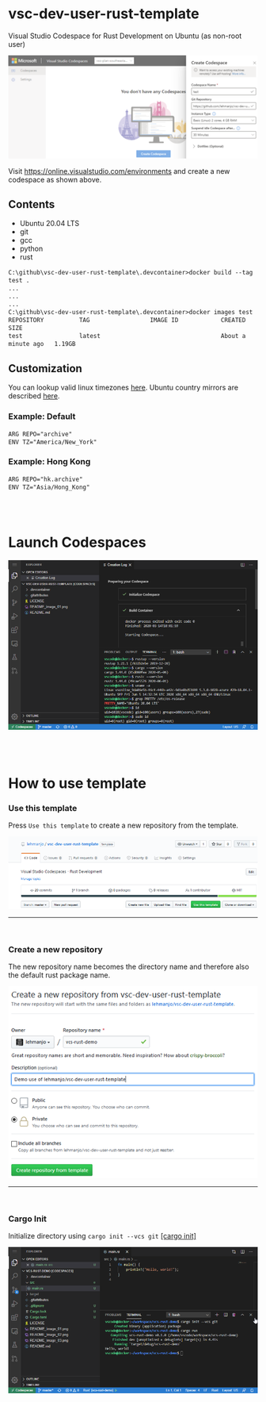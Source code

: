 # vsc-dev-user-rust-template 
Visual Studio Codespace for Rust Development on Ubuntu (as non-root user)

![Create Codespace](/README_image_01.png)

Visit https://online.visualstudio.com/environments and create a new codespace as shown above.

## Contents
* Ubuntu 20.04 LTS
* git
* gcc
* python
* rust 

```
C:\github\vsc-dev-user-rust-template\.devcontainer>docker build --tag test .
...
...
...
C:\github\vsc-dev-user-rust-template\.devcontainer>docker images test
REPOSITORY          TAG                 IMAGE ID            CREATED              SIZE
test                latest                                  About a minute ago   1.19GB
```

## Customization

You can lookup valid linux timezones [here](https://en.wikipedia.org/wiki/List_of_tz_database_time_zones).  Ubuntu country mirrors are described [here](https://wiki.ubuntu.com/Mirrors#Country_mirror_requirements).

### Example: Default
```
ARG REPO="archive"
ENV TZ="America/New_York"
```

### Example: Hong Kong
```
ARG REPO="hk.archive"
ENV TZ="Asia/Hong_Kong"
```

<br />
<br />

# Launch Codespaces

![Using Codespace](/README_image_02.png)

<br />
<br />

# How to use template

### Use this template
Press `Use this template` to create a new repository from the template.

![Using Template](/README_image_03.png)

---

<br />

### Create a new repository

The new repository name becomes the directory name and therefore also the default rust package name.

![Using Template](/README_image_04.png)

---

<br />

### Cargo Init 

Initialize directory using `cargo init --vcs git` [[cargo init]](https://doc.rust-lang.org/cargo/commands/cargo-init.html)

![Using Template](/README_image_05.png)

<br />
